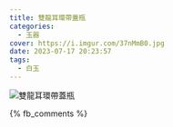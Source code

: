 ```yaml
---
title: 雙龍耳環帶蓋瓶
categories:
  - 玉器
cover: https://i.imgur.com/37nMmB0.jpg
date: 2023-07-17 20:23:57
tags:
  - 白玉
---
```


![雙龍耳環帶蓋瓶](https://i.imgur.com/37nMmB0.jpg)

{% fb_comments %}
